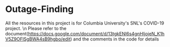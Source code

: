 # Outage-Finding
All the resources in this project is for Columbia University's SNL's COVID-19 project. \n
Please refer to the document(https://docs.google.com/document/d/13tgkENI6s4gnHljojeN_K1hV5Z9OFlSgBWA4sB9hgbo/edit) and the comments in the code for details

            
